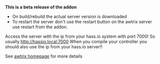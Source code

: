 **This is a beta release of the addon**

- On build/rebuild the actual server version is downloaded
- To restart the server don't use the restart button on the awtrix server use restart from the addon.

Access the server with the ip from your hass.io system with port 7000!
So usually http://hassio.local:7000
When you compile your controller you should also use the ip from your hass.io server!!

See [awtrix homepage](https://docs.blueforcer.de/#/v2/README) for more details
